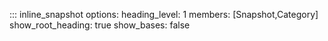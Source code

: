 

::: inline_snapshot
    options:
      heading_level: 1
      members: [Snapshot,Category]
      show_root_heading: true
      show_bases: false
